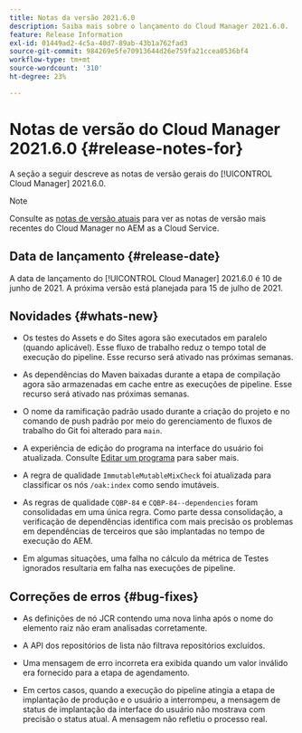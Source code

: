 ```yaml
---
title: Notas da versão 2021.6.0
description: Saiba mais sobre o lançamento do Cloud Manager 2021.6.0.
feature: Release Information
exl-id: 01449ad2-4c5a-40d7-89ab-43b1a762fad3
source-git-commit: 984269e5fe70913644d26e759fa21ccea0536bf4
workflow-type: tm+mt
source-wordcount: '310'
ht-degree: 23%

---
```


# Notas de versão do Cloud Manager 2021.6.0 {#release-notes-for}

A seção a seguir descreve as notas de versão gerais do [!UICONTROL Cloud Manager] 2021.6.0.

>[!NOTE]
>Consulte as [notas de versão atuais](https://experienceleague.adobe.com/pt-br/docs/experience-manager-cloud-service/content/release-notes/cloud-manager/current#getting-access) para ver as notas de versão mais recentes do Cloud Manager no AEM as a Cloud Service.

## Data de lançamento {#release-date}

A data de lançamento do [!UICONTROL Cloud Manager] 2021.6.0 é 10 de junho de 2021.
A próxima versão está planejada para 15 de julho de 2021.

## Novidades {#whats-new}

* Os testes do Assets e do Sites agora são executados em paralelo (quando aplicável). Esse fluxo de trabalho reduz o tempo total de execução do pipeline. Esse recurso será ativado nas próximas semanas.

* As dependências do Maven baixadas durante a etapa de compilação agora são armazenadas em cache entre as execuções de pipeline. Esse recurso será ativado nas próximas semanas.

* O nome da ramificação padrão usado durante a criação do projeto e no comando de push padrão por meio do gerenciamento de fluxos de trabalho do Git foi alterado para `main`.

* A experiência de edição do programa na interface do usuário foi atualizada. Consulte [Editar um programa](/help/getting-started/program-setup.md#editing-program) para saber mais.

* A regra de qualidade `ImmutableMutableMixCheck` foi atualizada para classificar os nós `/oak:index` como sendo imutáveis.

* As regras de qualidade `CQBP-84` e `CQBP-84--dependencies` foram consolidadas em uma única regra. Como parte dessa consolidação, a verificação de dependências identifica com mais precisão os problemas em dependências de terceiros que são implantadas no tempo de execução do AEM.

* Em algumas situações, uma falha no cálculo da métrica de Testes ignorados resultaria em falha nas execuções de pipeline.

## Correções de erros {#bug-fixes}

* As definições de nó JCR contendo uma nova linha após o nome do elemento raiz não eram analisadas corretamente.

* A API dos repositórios de lista não filtrava repositórios excluídos.

* Uma mensagem de erro incorreta era exibida quando um valor inválido era fornecido para a etapa de agendamento.

* Em certos casos, quando a execução do pipeline atingia a etapa de implantação de produção e o usuário a interrompeu, a mensagem de status de implantação da interface do usuário não mostrava com precisão o status atual. A mensagem não refletiu o processo real.
